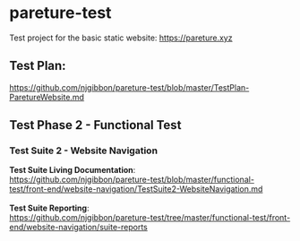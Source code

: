 # pareture-test
Test project for the basic static website: https://pareture.xyz

## Test Plan:
https://github.com/njgibbon/pareture-test/blob/master/TestPlan-ParetureWebsite.md


## Test Phase 2 - Functional Test

### Test Suite 2 - Website Navigation

**Test Suite Living Documentation**: <br/>
https://github.com/njgibbon/pareture-test/blob/master/functional-test/front-end/website-navigation/TestSuite2-WebsiteNavigation.md <br/>
<br/>
**Test Suite Reporting**: <br/>
https://github.com/njgibbon/pareture-test/tree/master/functional-test/front-end/website-navigation/suite-reports <br/>
